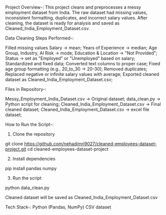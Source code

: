 
Project Overview-:
This project cleans and preprocesses a messy employment dataset from India. The raw dataset had missing values, inconsistent formatting, duplicates, and incorrect salary values.
After cleaning, the dataset is ready for analysis and saved as Cleaned_India_Employment_Dataset.csv.

Data Cleaning Steps Performed-:

Filled missing values
Salary → mean;
Years of Experience → median;
Age Group, Industry, AI Risk → mode;
Education & Location → "Not Provided";
Status → set as "Employed" or "Unemployed" based on salary;
Standardized and fixed data;
Converted text columns to proper case;
Fixed age group formatting (e.g., 20_to_30 → 20-30);
Removed duplicates;
Replaced negative or infinite salary values with average;
Exported cleaned dataset as Cleaned_India_Employment_Dataset.csv;


Files in Repository-:

Messy_Employment_India_Dataset.csv → Original dataset;
data_clean.py → Python script for cleaning;
Cleaned_India_Employment_Dataset.csv → Final cleaned dataset;
Cleaned_India_Employment_Dataset.csv → excel file dataset;

How to Run the Script-:

1. Clone the repository

git clone https://github.com/nehadimri9027/cleaned-employees-dataset-project.git
cd cleaned-employees-dataset-project


2. Install dependencies

pip install pandas numpy

3. Run the script

python data_clean.py


Cleaned dataset will be saved as Cleaned_India_Employment_Dataset.csv

Tech Stack-:
Python (Pandas, NumPy)
CSV dataset
